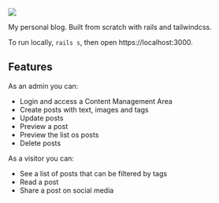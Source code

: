 <img src="https://anansilva.semaphoreci.com/badges/blog-rails.svg">

My personal blog. Built from scratch with rails and tailwindcss. 

To run locally, `rails s`, then open https://localhost:3000.

## Features
As an admin you can:

- Login and access a Content Management Area
- Create posts with text, images and tags
- Update posts
- Preview a post
- Preview the list os posts
- Delete posts

As a visitor you can:

- See a list of posts that can be filtered by tags
- Read a post
- Share a post on social media
